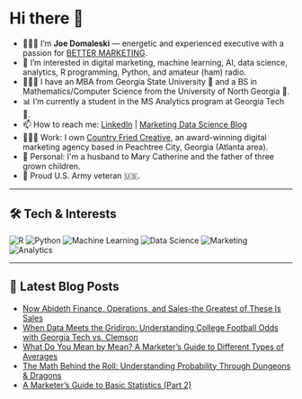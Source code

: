 # Hi there 👋

- 🙋🏻‍♂️ I’m **Joe Domaleski** — energetic and experienced executive with a passion for [BETTER MARKETING](https://blog.marketingdatascience.ai/a-better-marketing-manifesto-24b6541a6cb9).
- 👀 I’m interested in digital marketing, machine learning, AI, data science, analytics, R programming, Python, and amateur (ham) radio.
- 👨🏻‍🎓 I have an MBA from Georgia State University 🐾 and a BS in Mathematics/Computer Science from the University of North Georgia 🦅.
- 📊 I’m currently a student in the MS Analytics program at Georgia Tech 🐝.
- 📫 How to reach me: [LinkedIn](https://www.linkedin.com/in/joedom/) | [Marketing Data Science Blog](https://blog.marketingdatascience.ai)
- 👨🏻‍💻 Work: I own [Country Fried Creative](https://countryfriedcreative.com), an award-winning digital marketing agency based in Peachtree City, Georgia (Atlanta area).
- 🏡 Personal: I'm a husband to Mary Catherine and the father of three grown children.
- 🫡 Proud U.S. Army veteran 🇺🇸.

---

## 🛠️ Tech & Interests

![R](https://img.shields.io/badge/R-276DC3?style=for-the-badge&logo=r&logoColor=white)
![Python](https://img.shields.io/badge/Python-3776AB?style=for-the-badge&logo=python&logoColor=white)
![Machine Learning](https://img.shields.io/badge/Machine_Learning-FF6F00?style=for-the-badge)
![Data Science](https://img.shields.io/badge/Data_Science-4CAF50?style=for-the-badge)
![Marketing](https://img.shields.io/badge/Marketing-0077B5?style=for-the-badge)
![Analytics](https://img.shields.io/badge/Analytics-03A9F4?style=for-the-badge)

---

## 📝 Latest Blog Posts
<!-- BLOG-POST-LIST:START -->
- [Now Abideth Finance, Operations, and Sales-the Greatest of These Is Sales](https://medium.com/@marketingdatascience/now-abideth-finance-operations-and-sales-the-greatest-of-these-is-sales-98dbbfbee199?source=rss-3e624457f65a------2)
- [When Data Meets the Gridiron: Understanding College Football Odds with Georgia Tech vs. Clemson](https://medium.com/@marketingdatascience/when-data-meets-the-gridiron-understanding-college-football-odds-with-georgia-tech-vs-clemson-5a78992eb616?source=rss-3e624457f65a------2)
- [What Do You Mean by Mean? A Marketer’s Guide to Different Types of Averages](https://medium.com/@marketingdatascience/what-do-you-mean-by-mean-a-marketers-guide-to-different-types-of-averages-52cdbf860907?source=rss-3e624457f65a------2)
- [The Math Behind the Roll: Understanding Probability Through Dungeons &amp; Dragons](https://medium.com/@marketingdatascience/the-math-behind-the-roll-understanding-probability-through-dungeons-dragons-c8de451aa1cb?source=rss-3e624457f65a------2)
- [A Marketer’s Guide to Basic Statistics &lpar;Part 2&rpar;](https://medium.com/@marketingdatascience/a-marketers-guide-to-basic-statistics-part-2-f8014675f81c?source=rss-3e624457f65a------2)
<!-- BLOG-POST-LIST:END -->
